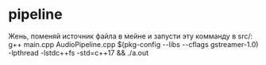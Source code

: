 # pipeline
Жень, поменяй источник файла в мейне и запусти эту комманду в src/:
g++ main.cpp AudioPipeline.cpp $(pkg-config --libs --cflags gstreamer-1.0) -lpthread -lstdc++fs -std=c++17 && ./a.out 

